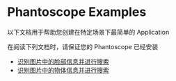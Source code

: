 # Phantoscope Examples

以下文档用于帮助您创建在特定场景下最简单的 Application

在阅读下列文档时，请保证您的 Phantoscope 已经安装

- [识别图片中的脸部信息并进行搜索](./face.md)
- [识别图片中的物体信息并进行搜索](./object.md)

